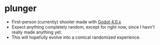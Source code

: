 # plunger
* First-person (currently) shooter made with [Godot 4.0.x](https://godotengine.org/download/)
* Expect anything completely random, except for right now, since I havn't really made anything yet.
* This will hopefully evolve into a comical randomized experience.
